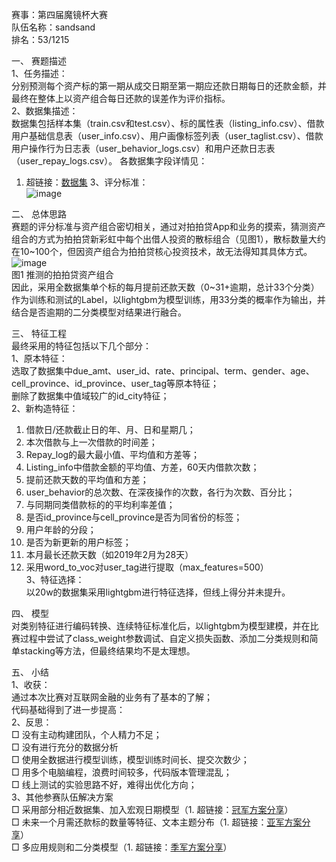 赛事：第四届魔镜杯大赛  
队伍名称：sandsand  
排名：53/1215  

一、	赛题描述  
1、任务描述：  
分别预测每个资产标的第一期从成交日期至第一期应还款日期每日的还款金额，并最终在整体上以资产组合每日还款的误差作为评价指标。  
2、数据集描述：  
数据集包括样本集（train.csv和test.csv）、标的属性表（listing_info.csv）、借款用户基础信息表（user_info.csv）、用户画像标签列表（user_taglist.csv）、借款用户操作行为日志表（user_behavior_logs.csv）和用户还款日志表（user_repay_logs.csv）。
各数据集字段详情见：  
1. 超链接：[数据集](https://ai.ppdai.com/mirror/goToMirrorDetail?mirrorId=17&tabindex=1)
3、评分标准：  
![image](https://github.com/XunDong-Shi/ppd_mojing_4/blob/master/image/1.png)  

二、	总体思路  
赛题的评分标准与资产组合密切相关，通过对拍拍贷App和业务的摸索，猜测资产组合的方式为拍拍贷新彩虹中每个出借人投资的散标组合（见图1），散标数量大约在10~100个，但因资产组合为拍拍贷核心投资技术，故无法得知其具体方式。  
![image](https://github.com/XunDong-Shi/ppd_mojing_4/blob/master/image/2.png)  
图1 推测的拍拍贷资产组合  
因此，采用全数据集单个标的每月提前还款天数（0~31+逾期，总计33个分类）作为训练和测试的Label，以lightgbm为模型训练，用33分类的概率作为输出，并结合是否逾期的二分类模型对结果进行融合。  

三、	特征工程  
最终采用的特征包括以下几个部分：  
1、原本特征：  
选取了数据集中due_amt、user_id、rate、principal、term、gender、age、cell_province、id_province、user_tag等原本特征；  
删除了数据集中值域较广的id_city特征；  
2、新构造特征：  
1)	借款日/还款截止日的年、月、日和星期几；  
2)	本次借款与上一次借款的时间差；  
3)	Repay_log的最大最小值、平均值和方差等；  
4)	Listing_info中借款金额的平均值、方差，60天内借款次数；  
5)	提前还款天数的平均值和方差；  
6)	user_behavior的总次数、在深夜操作的次数，各行为次数、百分比；  
7)	与同期同类借款标的的平均利率差值；  
8)	是否id_province与cell_province是否为同省份的标签；  
9)	用户年龄的分段；  
10)	是否为新更新的用户标签；  
11)	本月最长还款天数（如2019年2月为28天）  
12)	采用word_to_voc对user_tag进行提取（max_features=500）  
3、特征选择：  
以20w的数据集采用lightgbm进行特征选择，但线上得分并未提升。  

四、	模型  
对类别特征进行编码转换、连续特征标准化后，以lightgbm为模型建模，并在比赛过程中尝试了class_weight参数调试、自定义损失函数、添加二分类规则和简单stacking等方法，但最终结果均不是太理想。  

五、	小结  
1、收获：  
通过本次比赛对互联网金融的业务有了基本的了解；  
代码基础得到了进一步提高：  
2、反思：  
□ 没有主动构建团队，个人精力不足；  
□ 没有进行充分的数据分析  
□ 使用全数据进行模型训练，模型训练时间长、提交次数少；  
□ 用多个电脑编程，浪费时间较多，代码版本管理混乱；  
□ 线上测试的实验思路不好，难得出优化方向；  
3、其他参赛队伍解决方案	  
□ 采用部分相近数据集、加入宏观日期模型（1. 超链接：[冠军方案分享](https://zhuanlan.zhihu.com/p/75199206?utm_source=com.tencent.tim&utm_medium=social&utm_oi=555381879923224576)）  
□ 未来一个月需还款标的数量等特征、文本主题分布（1. 超链接：[亚军方案分享](https://zhuanlan.zhihu.com/p/74749772)）  
□ 多应用规则和二分类模型（1. 超链接：[季军方案分享](https://zhuanlan.zhihu.com/p/75234282?utm_source=com.tencent.tim&utm_medium=social&utm_oi=555381879923224576)）  
